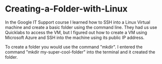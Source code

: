 # Creating-a-Folder-with-Linux

In the Google IT Support course I learned how to SSH into a Linux Virtual machine and create a basic folder using the command line. They had us use Quicklabs to access the VM, but I figured out how to create a VM using Microsoft Azure and SSH into the machine using its public IP address. 

To create a folder you would use the command "mkdir". I entered the command "mkdir my-super-cool-folder" into the terminal and it created the folder. 
